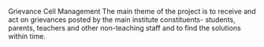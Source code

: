 Grievance Cell Management
The main theme of the project is to receive and act on grievances posted by the main institute constituents- students, parents, teachers and other non-teaching staff and to  find the solutions within time.

